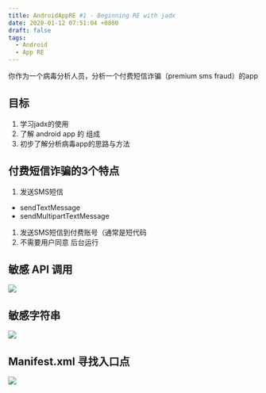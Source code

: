 ```yaml
---
title: AndroidAppRE #1 - Beginning RE with jadx
date: 2020-01-12 07:51:04 +0800
draft: false
tags: 
  - Android
  - App RE
---
```


你作为一个病毒分析人员，分析一个付费短信诈骗（premium sms fraud）的app

<!--more-->

## 目标
1. 学习jadx的使用
2. 了解 android app 的 组成
3. 初步了解分析病毒app的思路与方法

## 付费短信诈骗的3个特点
1. 发送SMS短信
 * sendTextMessage
 * sendMultipartTextMessage
1. 发送SMS短信到付费账号（通常是短代码
2. 不需要用户同意 后台运行

## 敏感 API 调用
![](https://pic.lushx.cn/15788267627105.jpg)

## 敏感字符串
![](https://pic.lushx.cn/15788269260488.jpg)

## Manifest.xml 寻找入口点
![](https://pic.lushx.cn/15788271291660.jpg)
